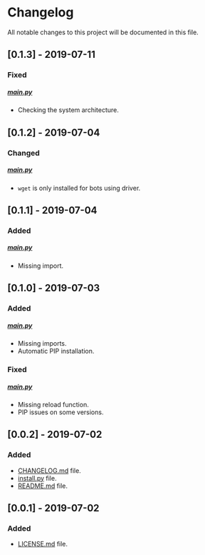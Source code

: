 # Changelog

All notable changes to this project will be documented in this file.

## [0.1.3] - 2019-07-11

### Fixed

##### [main.py](main.py)

- Checking the system architecture.

## [0.1.2] - 2019-07-04

### Changed

##### [main.py](main.py)

- `wget` is only installed for bots using driver.

## [0.1.1] - 2019-07-04

### Added

##### [main.py](main.py)

- Missing import.

## [0.1.0] - 2019-07-03

### Added

##### [main.py](main.py)

- Missing imports.
- Automatic PIP installation.

### Fixed

##### [main.py](main.py)

- Missing reload function.
- PIP issues on some versions.

## [0.0.2] - 2019-07-02

### Added

- [CHANGELOG.md](CHANGELOG.md) file.
- [install.py](install.py) file.
- [README.md](README.md) file.

## [0.0.1] - 2019-07-02

### Added

- [LICENSE.md](LICENSE.md) file.
